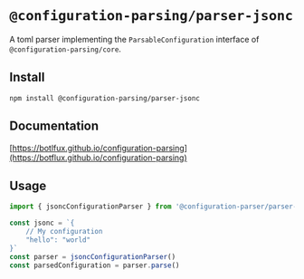 # `@configuration-parsing/parser-jsonc`

A toml parser implementing the `ParsableConfiguration` interface of `@configuration-parsing/core`.

## Install

```shell
npm install @configuration-parsing/parser-jsonc
```


## Documentation

[https://botlfux.github.io/configuration-parsing](https://botflux.github.io/configuration-parsing)

## Usage

```typescript
import { jsoncConfigurationParser } from '@configuration-parser/parser-jsonc'

const jsonc = `{
    // My configuration
    "hello": "world"
}`
const parser = jsoncConfigurationParser()
const parsedConfiguration = parser.parse()
```
